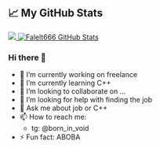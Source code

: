 ## &#x1f4c8; My GitHub Stats

<a href="https://github.com/Fallet666">
  <img src="https://github-readme-stats.vercel.app/api/top-langs/?username=Fallet666&title_color=ff00ff&text_color=c9cacc&icon_color=2bbc8a&bg_color=1d1f21" />
</a> <a href="https://github.com/Fallet666">
  <img  src="https://github-readme-stats.vercel.app/api?username=Fallet666&show_icons=true&line_height=27&count_private=true&title_color=ff00ff&text_color=c9cacc&icon_color=2bbc8a&bg_color=1d1f21" alt="Falelt666 GitHub Stats" />
</a>


<!--## 📋 My CV (click to card)
<a href="https://docs.google.com/document/d/1-rDeBGAF-wqYencNbE8OpYNjDPplTu4q3XuiN3PgAsE/edit?usp=sharing">
 <img  width="616" alt="Link to the CV in Google Doc" src="https://github.com/user-attachments/assets/598f1ee8-5372-4bc0-bcb5-b09bbc7688f4">
 </a> -->

### Hi there 👋

- 🔭 I’m currently working on freelance
- 🌱 I’m currently learning C++
- 👯 I’m looking to collaborate on ...
- 🤔 I’m looking for help with finding the job
- 💬 Ask me about job or C++
- 📫 How to reach me:
  - tg: @born_in_void
- ⚡ Fun fact: ABOBA
